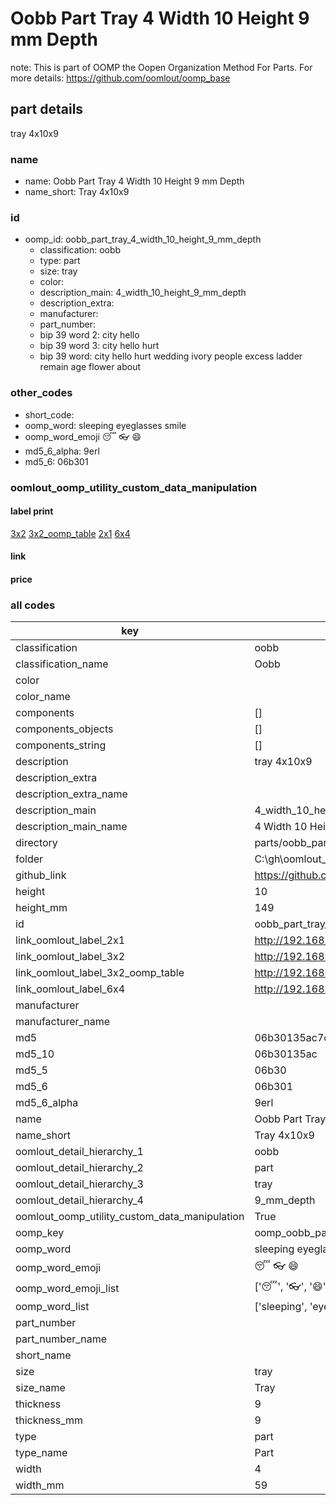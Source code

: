 # Oobb Part Tray 4 Width 10 Height 9 mm Depth  

note: This is part of OOMP the Oopen Organization Method For Parts. For more details: https://github.com/oomlout/oomp_base

##  part details
  



tray 4x10x9



### name
* name: Oobb Part Tray 4 Width 10 Height 9 mm Depth
* name_short: Tray 4x10x9 
### id
* oomp_id: oobb_part_tray_4_width_10_height_9_mm_depth
  * classification: oobb
  * type: part
  * size: tray
  * color: 
  * description_main: 4_width_10_height_9_mm_depth
  * description_extra: 
  * manufacturer: 
  * part_number: 
  * bip 39 word 2: city hello
  * bip 39 word 3: city hello hurt
  * bip 39 word: city hello hurt wedding ivory people excess ladder remain age flower about

### other_codes
* short_code: 
* oomp_word: sleeping eyeglasses smile
* oomp_word_emoji :sleeping: :eyeglasses: :smile:
* md5_6_alpha: 9erl
* md5_6: 06b301






### oomlout_oomp_utility_custom_data_manipulation
#### label print
[3x2](http://192.168.1.245:1112/?label=oomp%209erl)
[3x2_oomp_table](http://192.168.1.108:1112/?label=oomp%209erl)
[2x1](http://192.168.1.242:1112/?label=oomp%209erl)
[6x4](http://192.168.1.55:1112/?label=oomp%209erl)    

#### link

                              

#### price







### all codes 
| key | value |  
| --- | --- |  
| classification | oobb |  
| classification_name | Oobb |  
| color |  |  
| color_name |  |  
| components | [] |  
| components_objects | [] |  
| components_string | [] |  
| description | tray 4x10x9 |  
| description_extra |  |  
| description_extra_name |  |  
| description_main | 4_width_10_height_9_mm_depth |  
| description_main_name | 4 Width 10 Height 9 mm Depth |  
| directory | parts/oobb_part_tray_4_width_10_height_9_mm_depth |  
| folder | C:\gh\oomlout_oobb_version_4_generated_parts\parts\oobb_part_tray_4_width_10_height_9_mm_depth |  
| github_link | https://github.com/oomlout/oomlout_oomp_part_src/tree/main/parts/oobb_part_tray_4_width_10_height_9_mm_depth |  
| height | 10 |  
| height_mm | 149 |  
| id | oobb_part_tray_4_width_10_height_9_mm_depth |  
| link_oomlout_label_2x1 | http://192.168.1.242:1112/?label=oomp%209erl |  
| link_oomlout_label_3x2 | http://192.168.1.245:1112/?label=oomp%209erl |  
| link_oomlout_label_3x2_oomp_table | http://192.168.1.108:1112/?label=oomp%209erl |  
| link_oomlout_label_6x4 | http://192.168.1.55:1112/?label=oomp%209erl |  
| manufacturer |  |  
| manufacturer_name |  |  
| md5 | 06b30135ac7c69d28b3b7f8edf9ab14b |  
| md5_10 | 06b30135ac |  
| md5_5 | 06b30 |  
| md5_6 | 06b301 |  
| md5_6_alpha | 9erl |  
| name | Oobb Part Tray 4 Width 10 Height 9 mm Depth |  
| name_short | Tray 4x10x9  |  
| oomlout_detail_hierarchy_1 | oobb |  
| oomlout_detail_hierarchy_2 | part |  
| oomlout_detail_hierarchy_3 | tray |  
| oomlout_detail_hierarchy_4 | 9_mm_depth |  
| oomlout_oomp_utility_custom_data_manipulation | True |  
| oomp_key | oomp_oobb_part_tray_4_width_10_height_9_mm_depth |  
| oomp_word | sleeping eyeglasses smile |  
| oomp_word_emoji | :sleeping: :eyeglasses: :smile: |  
| oomp_word_emoji_list | [':sleeping:', ':eyeglasses:', ':smile:'] |  
| oomp_word_list | ['sleeping', 'eyeglasses', 'smile'] |  
| part_number |  |  
| part_number_name |  |  
| short_name |  |  
| size | tray |  
| size_name | Tray |  
| thickness | 9 |  
| thickness_mm | 9 |  
| type | part |  
| type_name | Part |  
| width | 4 |  
| width_mm | 59 |  
